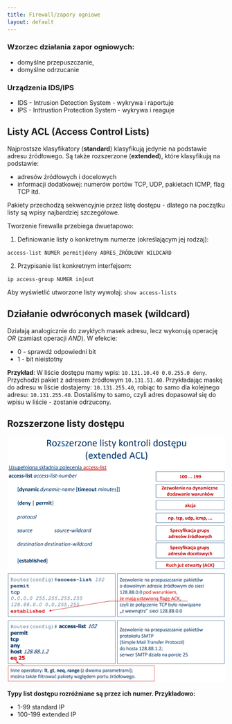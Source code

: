 ```yaml
---
title: Firewall/zapory ogniowe
layout: default
---
```


### Wzorzec działania zapor ogniowych:
- domyślne przepuszczanie, 
- domyślne odrzucanie 

### Urządzenia IDS/IPS
- IDS - Intrusion Detection System - wykrywa i raportuje  
- IPS - Inttrustion Protection System - wykrywa i reaguje 

## Listy ACL (Access Control Lists)
Najprostsze klasyfikatory (**standard**) klasyfikują jedynie na podstawie adresu źródłowego. Są także rozszerzone (**extended**), które klasyfikują na podstawie: 
- adresów źródłowych i docelowych 
- informacji dodatkowej: numerów portów TCP, UDP, pakietach ICMP, flag TCP itd.

Pakiety przechodzą sekwencyjnie przez listę dostępu - dlatego na początku listy są wpisy najbardziej szczegółowe. 

Tworzenie firewalla przebiega dwuetapowo:   
1. Definiowanie listy o konkretnym numerze (określającym jej rodzaj):    
```cisco
access-list NUMER permit|deny ADRES_ŹRÓDŁOWY WILDCARD
```
2. Przypisanie list konkretnym interfejsom:  
```cisco
ip access-group NUMER in|out
```

Aby wyświetlić utworzone listy wywołaj: `show access-lists`

## Działanie odwróconych masek (wildcard)
Działają analogicznie do zwykłych  masek adresu, lecz wykonują operację *OR* (zamiast operacji *AND*). W efekcie:
- 0 - sprawdź odpowiedni bit 
- 1 - bit nieistotny 

**Przykład**:
W liście dostępu mamy wpis: `10.131.10.40 0.0.255.0 deny`. Przychodzi pakiet z adresem źródłowym `10.131.51.40`. Przykładając maskę do adresu w liście dostajemy: `10.131.255.40`, robiąc to samo dla kolejnego adresu: `10.131.255.40`. Dostaliśmy to samo, czyli adres dopasował się do wpisu w liście - zostanie odrzucony.  

## Rozszerzone listy dostępu
![Rozszerzone listy dostępu](extended.png)
![Przykładowe listy dostępu](extended-examples.png)

**Typy list dostępu rozróżniane są przez ich numer. Przykładowo:**
- 1-99 standard IP
- 100-199 extended IP 
